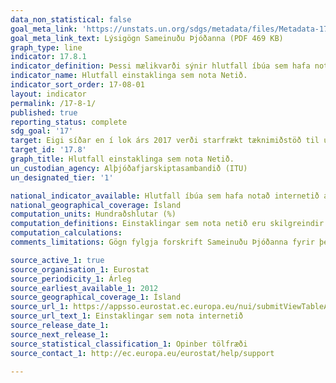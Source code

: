 ```yaml
---
data_non_statistical: false
goal_meta_link: 'https://unstats.un.org/sdgs/metadata/files/Metadata-17-08-01.pdf '
goal_meta_link_text: Lýsigögn Sameinuðu Þjóðanna (PDF 469 KB)
graph_type: line
indicator: 17.8.1
indicator_definition: Þessi mælikvarði sýnir hlutfall íbúa sem hafa notað internetið á síðustu þremur mánuðum
indicator_name: Hlutfall einstaklinga sem nota Netið.
indicator_sort_order: 17-08-01
layout: indicator
permalink: /17-8-1/
published: true
reporting_status: complete
sdg_goal: '17'
target: Eigi síðar en í lok árs 2017 verði starfrækt tæknimiðstöð til uppbyggingar á sviði vísinda, tækni og nýsköpunar í þeim þróunarlöndum sem eru skemmst á veg komin og stuðningur til sjálfshjálpar efldur, einkum á sviði upplýsinga- og fjarskiptatækni.  
target_id: '17.8'
graph_title: Hlutfall einstaklinga sem nota Netið.
un_custodian_agency: Alþjóðafjarskiptasambandið	(ITU)
un_designated_tier: '1'

national_indicator_available: Hlutfall íbúa sem hafa notað internetið á síðustu þremur mánuðum
national_geographical_coverage: Ísland
computation_units: Hundraðshlutar (%)
computation_definitions: Einstaklingar sem nota netið eru skilgreindir sem þeir sem hafa notað internetið á síðustu 3 mánuðum.
computation_calculations:
comments_limitations: Gögn fylgja forskrift Sameinuðu Þjóðanna fyrir þennan mælikvarða. Þessi mælikvarði var fundinn í samstarfi við málefnasérfræðinga.

source_active_1: true
source_organisation_1: Eurostat
source_periodicity_1: Árleg
source_earliest_available_1: 2012
source_geographical_coverage_1: Ísland
source_url_1: https://appsso.eurostat.ec.europa.eu/nui/submitViewTableAction.do
source_url_text_1: Einstaklingar sem nota internetið
source_release_date_1:
source_next_release_1:
source_statistical_classification_1: Opinber tölfræði 
source_contact_1: http://ec.europa.eu/eurostat/help/support

---
```

